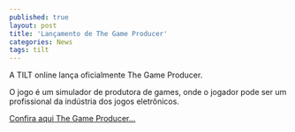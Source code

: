 ```yaml
---
published: true
layout: post
title: 'Lançamento de The Game Producer'
categories: News
tags: tilt
---
```

A TILT online lança oficialmente The Game Producer.

O jogo é um simulador de produtora de games, onde o jogador pode ser um profissional da indústria dos jogos eletrônicos.

<a href="{{ site.baseurl }}/2005/11/18/the-game-producer/">Confira aqui The Game Producer...</a>
